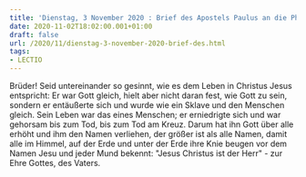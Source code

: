 ```yaml
---
title: 'Dienstag, 3 November 2020 : Brief des Apostels Paulus an die Philipper 2,5-11.'
date: 2020-11-02T18:02:00.001+01:00
draft: false
url: /2020/11/dienstag-3-november-2020-brief-des.html
tags: 
- LECTIO
---
```


Brüder! Seid untereinander so gesinnt, wie es dem Leben in Christus Jesus entspricht: Er war Gott gleich, hielt aber nicht daran fest, wie Gott zu sein, sondern er entäußerte sich und wurde wie ein Sklave und den Menschen gleich. Sein Leben war das eines Menschen; er erniedrigte sich und war gehorsam bis zum Tod, bis zum Tod am Kreuz. Darum hat ihn Gott über alle erhöht und ihm den Namen verliehen, der größer ist als alle Namen, damit alle im Himmel, auf der Erde und unter der Erde ihre Knie beugen vor dem Namen Jesu und jeder Mund bekennt: "Jesus Christus ist der Herr" - zur Ehre Gottes, des Vaters.